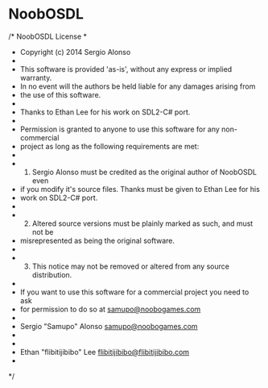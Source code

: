NoobOSDL
========

/* NoobOSDL License
 *
 * Copyright (c) 2014 Sergio Alonso
 *
 * This software is provided 'as-is', without any express or implied warranty.
 * In no event will the authors be held liable for any damages arising from
 * the use of this software.
 * 
 * Thanks to Ethan Lee for his work on SDL2-C# port.
 *
 * Permission is granted to anyone to use this software for any non-commercial
 * project as long as the following requirements are met:
 *
 * 1. Sergio Alonso must be credited as the original author of NoobOSDL even
 * if you modify it's source files. Thanks must be given to Ethan Lee for his
 * work on SDL2-C# port.
 *
 * 2. Altered source versions must be plainly marked as such, and must not be
 * misrepresented as being the original software.
 *
 * 3. This notice may not be removed or altered from any source distribution.
 * 
 * If you want to use this software for a commercial project you need to ask
 * for permission to do so at samupo@noobogames.com
 *
 * Sergio "Samupo" Alonso <samupo@noobogames.com>
 * 
 * 
 * Ethan "flibitijibibo" Lee <flibitijibibo@flibitijibibo.com>
 *
 */
